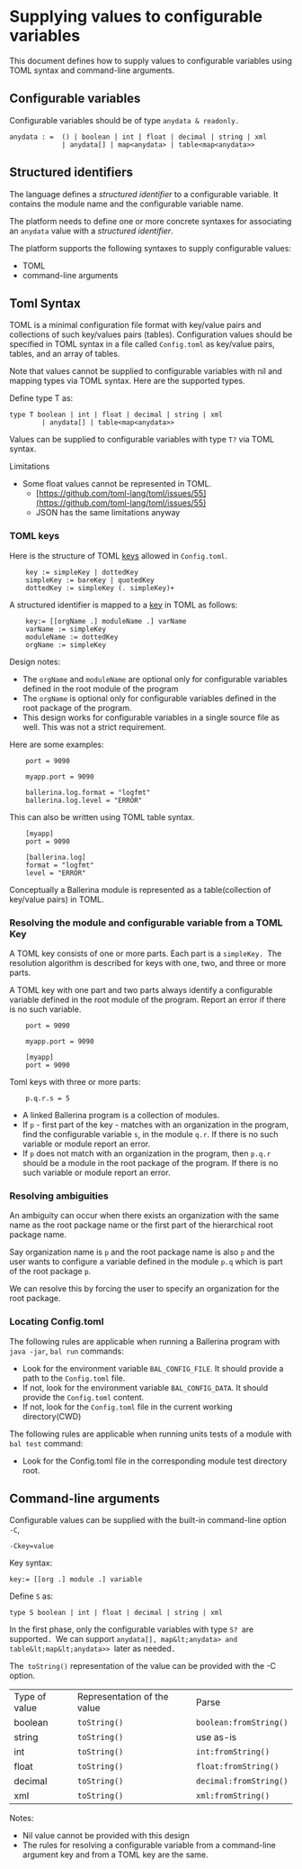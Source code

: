 # Supplying values to configurable variables 

This document defines how to supply values to configurable variables using TOML syntax and command-line arguments.

## Configurable variables

Configurable variables should be of type `anydata & readonly.`

```
anydata : =  () | boolean | int | float | decimal | string | xml
             | anydata[] | map<anydata> | table<map<anydata>>
```

## Structured identifiers

The language defines a _structured identifier_ to a configurable variable. It contains the module name and the configurable variable name. 

The platform needs to define one or more concrete syntaxes for associating an `anydata` value with a _structured identifier_.

The platform supports the following syntaxes to supply configurable values: 
*   TOML
*   command-line arguments

## Toml Syntax 

TOML is a minimal configuration file format with key/value pairs and collections of such key/values pairs (tables). Configuration values should be specified in TOML syntax in a file called `Config.toml` as key/value pairs, tables, and an array of tables. 

Note that values cannot be supplied to configurable variables with nil and mapping types via TOML syntax. Here are the supported types.

Define type T as:


```
type T boolean | int | float | decimal | string | xml
        | anydata[] | table<map<anydata>>
```


Values can be supplied to configurable variables with type `T?` via TOML syntax.

Limitations



*   Some float values cannot be represented in TOML. 
    *   [https://github.com/toml-lang/toml/issues/55](https://github.com/toml-lang/toml/issues/55)
    *   JSON has the same limitations anyway


### TOML keys

Here is the structure of TOML [keys](https://toml.io/en/v1.0.0#keys) allowed in `Config.toml`.


```
    key := simpleKey | dottedKey
    simpleKey := bareKey | quotedKey
    dottedKey := simpleKey (. simpleKey)+
```


A structured identifier is mapped to a [key](https://toml.io/en/v1.0.0#keys) in TOML as follows:


```
    key:= [[orgName .] moduleName .] varName
    varName := simpleKey
    moduleName := dottedKey
    orgName := simpleKey
```


Design notes:

*   The `orgName` and `moduleName` are optional only for configurable variables defined in the root module of the program
*   The `orgName` is optional only for configurable variables defined in the root package of the program.
*   This design works for configurable variables in a single source file as well. This was not a strict requirement.

Here are some examples:


```
	port = 9090
```

```
    myapp.port = 9090
```

```
    ballerina.log.format = "logfmt"
    ballerina.log.level = "ERROR"
```


This can also be written using TOML table syntax.

```
    [myapp]
    port = 9090
```

```
    [ballerina.log]
    format = "logfmt"
    level = "ERROR"
```

Conceptually a Ballerina module is represented as a table(collection of key/value pairs) in TOML. 


### Resolving the module and configurable variable from a TOML Key

A TOML key consists of one or more parts. Each part is a `simpleKey. `The resolution algorithm is described for keys with one, two, and three or more parts.

A TOML key with one part and two parts always identify a configurable variable defined in the root module of the program. Report an error if there is no such variable.

```	
    port = 9090
```
```
	myapp.port = 9090
```
```
	[myapp]
	port = 9090
```


Toml keys with three or more parts:

```
	p.q.r.s = 5

```



*   A linked Ballerina program is a collection of modules. 
*   If `p` - first part of the key - matches with an organization in the program, find the configurable variable `s`, in the module `q.r`. If there is no such variable or module report an error.
*   If `p` does not match with an organization in the program, then `p.q.r` should be a module in the root package of the program. If there is no such variable or module report an error.


### Resolving ambiguities

An ambiguity can occur when there exists an organization with the same name as the root package name or the first part of the hierarchical root package name.

Say organization name is `p` and the root package name is also `p` and the user wants to configure a variable defined in the module `p.q` which is part of the root package `p`.

We can resolve this by forcing the user to specify an organization for the root package. 


### Locating Config.toml

The following rules are applicable when running a Ballerina program with `java -jar`, `bal run` commands:


*   Look for the environment variable `BAL_CONFIG_FILE`. It should provide a path to the `Config.toml` file.
*   If not, look for the environment variable `BAL_CONFIG_DATA`. It should provide the `Config.toml` content.
*   If not, look for the `Config.toml` file in the current working directory(CWD)

The following rules are applicable when running units tests of a module with `bal test` command:

*   Look for the Config.toml file in the corresponding module test directory root.

## Command-line arguments

Configurable values can be supplied with the built-in command-line option `-C`, 


```
-Ckey=value
```


Key syntax: 


```
key:= [[org .] module .] variable
```


Define `S` as: 


```
type S boolean | int | float | decimal | string | xml 
```


In the first phase, only the configurable variables with type `S? `are supported`. `We can support `anydata[], map&lt;anydata> and table&lt;map&lt;anydata>> `later as needed`.`

The` toString()` representation of the value can be provided with the -C option.


<table>
  <tr>
   <td>Type of value
   </td>
   <td>Representation of the value
   </td>
   <td>Parse 
   </td>
  </tr>
  <tr>
   <td>boolean
   </td>
   <td><code>toString()</code>
   </td>
   <td><code>boolean:fromString()</code>
   </td>
  </tr>
  <tr>
   <td>string 
   </td>
   <td><code>toString()</code>
   </td>
   <td>use as-is
   </td>
  </tr>
  <tr>
   <td>int
   </td>
   <td><code>toString()</code>
   </td>
   <td><code>int:fromString()</code>
   </td>
  </tr>
  <tr>
   <td>float
   </td>
   <td><code>toString()</code>
   </td>
   <td><code>float:fromString()</code>
   </td>
  </tr>
  <tr>
   <td>decimal
   </td>
   <td><code>toString()</code>
   </td>
   <td><code>decimal:fromString()</code>
   </td>
  </tr>
  <tr>
   <td>xml
   </td>
   <td><code>toString()</code>
   </td>
   <td><code>xml:fromString()</code>
   </td>
  </tr>
</table>


Notes:
*   Nil value cannot be provided with this design
*   The rules for resolving a configurable variable from a command-line argument key and from a TOML key are the same. 

